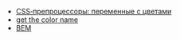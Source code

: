 - [CSS‑препроцессоры: переменные с цветами](https://nicothin.pro/page/preprocessor-color-functions)
- [get the color name](http://chir.ag/projects/name-that-color/#6195ED)
- [BEM](https://nicothin.pro/idiomatic-pre-CSS/)